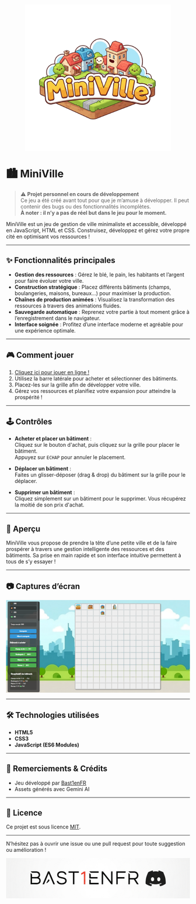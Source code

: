 <p align="center">
  <img src="assets/logo.png" alt="Logo MiniVille" width="400"/>
</p>

# 🏙️ MiniVille

> ⚠️ **Projet personnel en cours de développement**  
> Ce jeu a été créé avant tout pour que je m’amuse à développer. Il peut contenir des bugs ou des fonctionnalités incomplètes.  
> **À noter : il n’y a pas de réel but dans le jeu pour le moment.**

MiniVille est un jeu de gestion de ville minimaliste et accessible, développé en JavaScript, HTML et CSS. Construisez, développez et gérez votre propre cité en optimisant vos ressources !

---

## ✨ Fonctionnalités principales

- **Gestion des ressources** : Gérez le blé, le pain, les habitants et l’argent pour faire évoluer votre ville.
- **Construction stratégique** : Placez différents bâtiments (champs, boulangeries, maisons, bureaux...) pour maximiser la production.
- **Chaînes de production animées** : Visualisez la transformation des ressources à travers des animations fluides.
- **Sauvegarde automatique** : Reprenez votre partie à tout moment grâce à l’enregistrement dans le navigateur.
- **Interface soignée** : Profitez d’une interface moderne et agréable pour une expérience optimale.

---

## 🎮 Comment jouer

1. [Cliquez ici pour jouer en ligne !](https://bast1enfr.github.io/MiniVille-Game/)
2. Utilisez la barre latérale pour acheter et sélectionner des bâtiments.
3. Placez-les sur la grille afin de développer votre ville.
4. Gérez vos ressources et planifiez votre expansion pour atteindre la prospérité !

---

## 🕹️ Contrôles

- **Acheter et placer un bâtiment** :  
  Cliquez sur le bouton d'achat, puis cliquez sur la grille pour placer le bâtiment.  
  Appuyez sur `ECHAP` pour annuler le placement.

- **Déplacer un bâtiment** :  
  Faites un glisser-déposer (drag & drop) du bâtiment sur la grille pour le déplacer.

- **Supprimer un bâtiment** :  
  Cliquez simplement sur un bâtiment pour le supprimer. Vous récupérez la moitié de son prix d'achat.

---

## 🚀 Aperçu

MiniVille vous propose de prendre la tête d’une petite ville et de la faire prospérer à travers une gestion intelligente des ressources et des bâtiments. Sa prise en main rapide et son interface intuitive permettent à tous de s’y essayer !

---

## 📷 Captures d’écran

<p align="center">
  <img src="preview/view.png" alt="Preview MiniVille" width="600"/>
</p>

---

## 🛠️ Technologies utilisées

- **HTML5**
- **CSS3**
- **JavaScript (ES6 Modules)**

---

## 🙏 Remerciements & Crédits

- Jeu développé par [Bast1enFR](https://github.com/Bast1enFR)
- Assets générés avec Gemini AI

---

## 📄 Licence

Ce projet est sous licence [MIT](LICENSE).

---

N’hésitez pas à ouvrir une issue ou une pull request pour toute suggestion ou amélioration !

<p align="center">
  <img src="discord.png" alt="Preview MiniVille" width="600"/>
</p>
